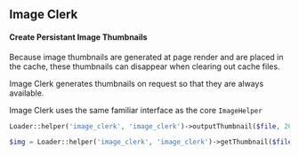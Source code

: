 Image Clerk
-----------

#### Create Persistant Image Thumbnails

Because image thumbnails are generated at page render and are placed in the cache, these thumbnails can disappear when clearing out cache files.

Image Clerk generates thumbnails on request so that they are always available.

Image Clerk uses the same familiar interface as the core `ImageHelper`

```php
Loader::helper('image_clerk', 'image_clerk')->outputThumbnail($file, 200, 200, true);
```

```php
$img = Loader::helper('image_clerk', 'image_clerk')->getThumbnail($file, 200, 200, true);
```
